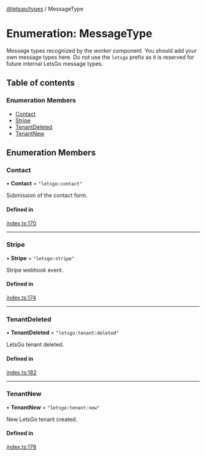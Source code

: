[@letsgo/types](../README.md) / MessageType

# Enumeration: MessageType

Message types recognized by the _worker_ component. You should add your own message types here.
Do not use the `letsgo` prefix as it is reserved for future internal LetsGo message types.

## Table of contents

### Enumeration Members

- [Contact](MessageType.md#contact)
- [Stripe](MessageType.md#stripe)
- [TenantDeleted](MessageType.md#tenantdeleted)
- [TenantNew](MessageType.md#tenantnew)

## Enumeration Members

### Contact

• **Contact** = ``"letsgo:contact"``

Submission of the contact form.

#### Defined in

[index.ts:170](https://github.com/tjanczuk/letsgo/blob/4d5649a/packages/types/src/index.ts#L170)

___

### Stripe

• **Stripe** = ``"letsgo:stripe"``

Stripe webhook event.

#### Defined in

[index.ts:174](https://github.com/tjanczuk/letsgo/blob/4d5649a/packages/types/src/index.ts#L174)

___

### TenantDeleted

• **TenantDeleted** = ``"letsgo:tenant:deleted"``

LetsGo tenant deleted.

#### Defined in

[index.ts:182](https://github.com/tjanczuk/letsgo/blob/4d5649a/packages/types/src/index.ts#L182)

___

### TenantNew

• **TenantNew** = ``"letsgo:tenant:new"``

New LetsGo tenant created.

#### Defined in

[index.ts:178](https://github.com/tjanczuk/letsgo/blob/4d5649a/packages/types/src/index.ts#L178)
